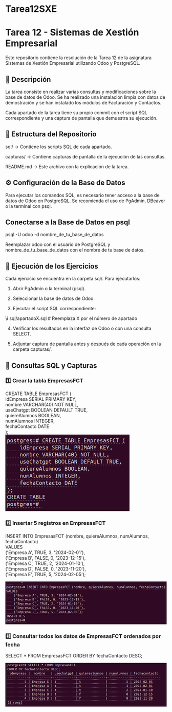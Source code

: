 # Tarea12SXE  

# Tarea 12 - Sistemas de Xestión Empresarial  

Este repositorio contiene la resolución de la Tarea 12 de la asignatura Sistemas de Xestión Empresarial utilizando Odoo y PostgreSQL.  

## 📌 Descripción  

La tarea consiste en realizar varias consultas y modificaciones sobre la base de datos de Odoo. Se ha realizado una instalación limpia con datos de   demostración y se han instalado los módulos de Facturación y Contactos.  

Cada apartado de la tarea tiene su propio commit con el script SQL correspondiente y una captura de pantalla que demuestra su ejecución.  

## 📂 Estructura del Repositorio  

sql/ → Contiene los scripts SQL de cada apartado.  

capturas/ → Contiene capturas de pantalla de la ejecución de las consultas.  

README.md → Este archivo con la explicación de la tarea.  

## ⚙️ Configuración de la Base de Datos  

Para ejecutar los comandos SQL, es necesario tener acceso a la base de datos de Odoo en PostgreSQL. Se recomienda el uso de PgAdmin, DBeaver o la   terminal con psql.  

## Conectarse a la Base de Datos en psql  

psql -U odoo -d nombre_de_tu_base_de_datos  

Reemplazar odoo con el usuario de PostgreSQL y nombre_de_tu_base_de_datos con el nombre de tu base de datos.  

## 🚀 Ejecución de los Ejercicios  

Cada ejercicio se encuentra en la carpeta sql/. Para ejecutarlos:  

1. Abrir PgAdmin o la terminal (psql).  

2. Seleccionar la base de datos de Odoo.  

3. Ejecutar el script SQL correspondiente:  

\\i sql/apartadoX.sql  # Reemplaza X por el número de apartado  

4. Verificar los resultados en la interfaz de Odoo o con una consulta SELECT.  

5. Adjuntar captura de pantalla antes y después de cada operación en la carpeta capturas/.  

## 📝 Consultas SQL y Capturas  

### 1️⃣ Crear la tabla EmpresasFCT  

CREATE TABLE EmpresasFCT (  
    idEmpresa SERIAL PRIMARY KEY,  
    nombre VARCHAR(40) NOT NULL,  
    useChatgpt BOOLEAN DEFAULT TRUE,  
    quiereAlumnos BOOLEAN,  
    numAlumnos INTEGER,  
    fechaContacto DATE  
);  
![Captura 1: Creación de la tabla](https://github.com/JavierP5/Tarea12SXE/blob/main/Captura%20desde%202025-02-10%2014-09-59.png)  

### 2️⃣ Insertar 5 registros en EmpresasFCT  

INSERT INTO EmpresasFCT (nombre, quiereAlumnos, numAlumnos, fechaContacto)  
VALUES   
    ('Empresa A', TRUE, 3, '2024-02-01'),  
    ('Empresa B', FALSE, 0, '2023-12-15'),  
    ('Empresa C', TRUE, 2, '2024-01-10'),  
    ('Empresa D', FALSE, 0, '2023-11-20'),  
    ('Empresa E', TRUE, 5, '2024-02-05');  

![Captura 2: Insertar 5 registros](https://github.com/JavierP5/Tarea12SXE/blob/main/Captura%20desde%202025-02-10%2014-10-40.png)  

### 3️⃣ Consultar todos los datos de EmpresasFCT ordenados por fecha  

SELECT * FROM EmpresasFCT ORDER BY fechaContacto DESC;  

![Captura 3: Consultar datos ordenados por fecha](https://github.com/JavierP5/Tarea12SXE/blob/main/Captura%20desde%202025-02-10%2014-11-01.png)  
